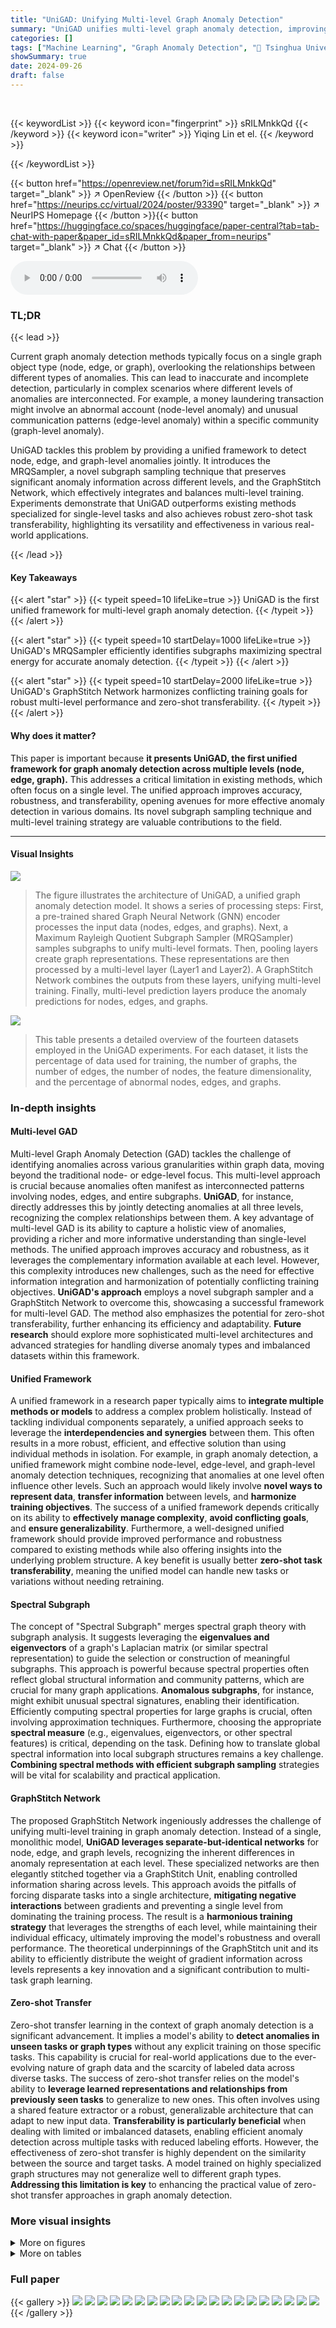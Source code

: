 ```yaml
---
title: "UniGAD: Unifying Multi-level Graph Anomaly Detection"
summary: "UniGAD unifies multi-level graph anomaly detection, improving accuracy and zero-shot transferability by jointly modeling node, edge, and graph anomalies via a novel subgraph sampler and GraphStitch Ne..."
categories: []
tags: ["Machine Learning", "Graph Anomaly Detection", "🏢 Tsinghua University",]
showSummary: true
date: 2024-09-26
draft: false
---
```


<br>

{{< keywordList >}}
{{< keyword icon="fingerprint" >}} sRILMnkkQd {{< /keyword >}}
{{< keyword icon="writer" >}} Yiqing Lin et el. {{< /keyword >}}
 
{{< /keywordList >}}

{{< button href="https://openreview.net/forum?id=sRILMnkkQd" target="_blank" >}}
↗ OpenReview
{{< /button >}}
{{< button href="https://neurips.cc/virtual/2024/poster/93390" target="_blank" >}}
↗ NeurIPS Homepage
{{< /button >}}{{< button href="https://huggingface.co/spaces/huggingface/paper-central?tab=tab-chat-with-paper&paper_id=sRILMnkkQd&paper_from=neurips" target="_blank" >}}
↗ Chat
{{< /button >}}



<audio controls>
    <source src="https://ai-paper-reviewer.com/sRILMnkkQd/podcast.wav" type="audio/wav">
    Your browser does not support the audio element.
</audio>


### TL;DR


{{< lead >}}

Current graph anomaly detection methods typically focus on a single graph object type (node, edge, or graph), overlooking the relationships between different types of anomalies. This can lead to inaccurate and incomplete detection, particularly in complex scenarios where different levels of anomalies are interconnected. For example, a money laundering transaction might involve an abnormal account (node-level anomaly) and unusual communication patterns (edge-level anomaly) within a specific community (graph-level anomaly). 

UniGAD tackles this problem by providing a unified framework to detect node, edge, and graph-level anomalies jointly. It introduces the MRQSampler, a novel subgraph sampling technique that preserves significant anomaly information across different levels, and the GraphStitch Network, which effectively integrates and balances multi-level training. Experiments demonstrate that UniGAD outperforms existing methods specialized for single-level tasks and also achieves robust zero-shot task transferability, highlighting its versatility and effectiveness in various real-world applications.

{{< /lead >}}


#### Key Takeaways

{{< alert "star" >}}
{{< typeit speed=10 lifeLike=true >}} UniGAD is the first unified framework for multi-level graph anomaly detection. {{< /typeit >}}
{{< /alert >}}

{{< alert "star" >}}
{{< typeit speed=10 startDelay=1000 lifeLike=true >}} UniGAD's MRQSampler efficiently identifies subgraphs maximizing spectral energy for accurate anomaly detection. {{< /typeit >}}
{{< /alert >}}

{{< alert "star" >}}
{{< typeit speed=10 startDelay=2000 lifeLike=true >}} UniGAD's GraphStitch Network harmonizes conflicting training goals for robust multi-level performance and zero-shot transferability. {{< /typeit >}}
{{< /alert >}}

#### Why does it matter?
This paper is important because **it presents UniGAD, the first unified framework for graph anomaly detection across multiple levels (node, edge, graph).**  This addresses a critical limitation in existing methods, which often focus on a single level.  The unified approach improves accuracy, robustness, and transferability, opening avenues for more effective anomaly detection in various domains. Its novel subgraph sampling technique and multi-level training strategy are valuable contributions to the field.

------
#### Visual Insights



![](https://ai-paper-reviewer.com/sRILMnkkQd/figures_1_1.jpg)

> The figure illustrates the architecture of UniGAD, a unified graph anomaly detection model.  It shows a series of processing steps:  First, a pre-trained shared Graph Neural Network (GNN) encoder processes the input data (nodes, edges, and graphs). Next, a Maximum Rayleigh Quotient Subgraph Sampler (MRQSampler) samples subgraphs to unify multi-level formats. Then, pooling layers create graph representations.  These representations are then processed by a multi-level layer (Layer1 and Layer2). A GraphStitch Network combines the outputs from these layers, unifying multi-level training. Finally, multi-level prediction layers produce the anomaly predictions for nodes, edges, and graphs.





![](https://ai-paper-reviewer.com/sRILMnkkQd/tables_6_1.jpg)

> This table presents a detailed overview of the fourteen datasets employed in the UniGAD experiments.  For each dataset, it lists the percentage of data used for training, the number of graphs, the number of edges, the number of nodes, the feature dimensionality, and the percentage of abnormal nodes, edges, and graphs.





### In-depth insights


#### Multi-level GAD
Multi-level Graph Anomaly Detection (GAD) tackles the challenge of identifying anomalies across various granularities within graph data, moving beyond the traditional node- or edge-level focus.  This multi-level approach is crucial because anomalies often manifest as interconnected patterns involving nodes, edges, and entire subgraphs.  **UniGAD**, for instance, directly addresses this by jointly detecting anomalies at all three levels, recognizing the complex relationships between them. A key advantage of multi-level GAD is its ability to capture a holistic view of anomalies, providing a richer and more informative understanding than single-level methods. The unified approach improves accuracy and robustness, as it leverages the complementary information available at each level. However, this complexity introduces new challenges, such as the need for effective information integration and harmonization of potentially conflicting training objectives.  **UniGAD's approach** employs a novel subgraph sampler and a GraphStitch Network to overcome this, showcasing a successful framework for multi-level GAD. The method also emphasizes the potential for zero-shot transferability, further enhancing its efficiency and adaptability.  **Future research** should explore more sophisticated multi-level architectures and advanced strategies for handling diverse anomaly types and imbalanced datasets within this framework.

#### Unified Framework
A unified framework in a research paper typically aims to **integrate multiple methods or models** to address a complex problem holistically.  Instead of tackling individual components separately, a unified approach seeks to leverage the **interdependencies and synergies** between them. This often results in a more robust, efficient, and effective solution than using individual methods in isolation. For example, in graph anomaly detection, a unified framework might combine node-level, edge-level, and graph-level anomaly detection techniques, recognizing that anomalies at one level often influence other levels.  Such an approach would likely involve **novel ways to represent data**, **transfer information** between levels, and **harmonize training objectives**.  The success of a unified framework depends critically on its ability to **effectively manage complexity**, **avoid conflicting goals**, and **ensure generalizability**.  Furthermore, a well-designed unified framework should provide improved performance and robustness compared to existing methods while also offering insights into the underlying problem structure.  A key benefit is usually better **zero-shot task transferability**, meaning the unified model can handle new tasks or variations without needing retraining.

#### Spectral Subgraph
The concept of "Spectral Subgraph" merges spectral graph theory with subgraph analysis.  It suggests leveraging the **eigenvalues and eigenvectors** of a graph's Laplacian matrix (or similar spectral representation) to guide the selection or construction of meaningful subgraphs. This approach is powerful because spectral properties often reflect global structural information and community patterns, which are crucial for many graph applications.  **Anomalous subgraphs**, for instance, might exhibit unusual spectral signatures, enabling their identification.  Efficiently computing spectral properties for large graphs is crucial, often involving approximation techniques.  Furthermore,  choosing the appropriate **spectral measure** (e.g., eigenvalues, eigenvectors, or other spectral features) is critical, depending on the task.  Defining how to translate global spectral information into local subgraph structures remains a key challenge. **Combining spectral methods with efficient subgraph sampling** strategies will be vital for scalability and practical application.

#### GraphStitch Network
The proposed GraphStitch Network ingeniously addresses the challenge of unifying multi-level training in graph anomaly detection.  Instead of a single, monolithic model, **UniGAD leverages separate-but-identical networks** for node, edge, and graph levels, recognizing the inherent differences in anomaly representation at each level.  These specialized networks are then elegantly stitched together via a GraphStitch Unit, enabling controlled information sharing across levels.  This approach avoids the pitfalls of forcing disparate tasks into a single architecture, **mitigating negative interactions** between gradients and preventing a single level from dominating the training process. The result is a **harmonious training strategy** that leverages the strengths of each level, while maintaining their individual efficacy, ultimately improving the model's robustness and overall performance.  The theoretical underpinnings of the GraphStitch unit and its ability to efficiently distribute the weight of gradient information across levels represents a key innovation and a significant contribution to multi-task graph learning.

#### Zero-shot Transfer
Zero-shot transfer learning in the context of graph anomaly detection is a significant advancement.  It implies a model's ability to **detect anomalies in unseen tasks or graph types** without any explicit training on those specific tasks. This capability is crucial for real-world applications due to the ever-evolving nature of graph data and the scarcity of labeled data across diverse tasks. The success of zero-shot transfer relies on the model's ability to **leverage learned representations and relationships from previously seen tasks** to generalize to new ones. This often involves using a shared feature extractor or a robust, generalizable architecture that can adapt to new input data.  **Transferability is particularly beneficial** when dealing with limited or imbalanced datasets, enabling efficient anomaly detection across multiple tasks with reduced labeling efforts.   However, the effectiveness of zero-shot transfer is highly dependent on the similarity between the source and target tasks. A model trained on highly specialized graph structures may not generalize well to different graph types.  **Addressing this limitation is key** to enhancing the practical value of zero-shot transfer approaches in graph anomaly detection.


### More visual insights

<details>
<summary>More on figures
</summary>


![](https://ai-paper-reviewer.com/sRILMnkkQd/figures_3_1.jpg)

> This figure illustrates the subgraph sampling process used in the UniGAD model.  It shows three stages: 1) The original graph with a node highlighted (target node). 2) The rooted subtree centered on that target node after the message-passing phase of a Graph Neural Network (GNN). The subtree contains the information directly obtained from the target node and its immediate neighbors. 3) A sampled subtree, which is a subset of the rooted subtree.  The red dashed line highlights that the sampled subtree is a smaller portion of the rooted subtree, chosen by an algorithm to best retain the most significant anomaly information.


![](https://ai-paper-reviewer.com/sRILMnkkQd/figures_4_1.jpg)

> The figure illustrates the MRQSampler algorithm's operation. The algorithm recursively decomposes the problem of finding the optimal subtree into smaller subproblems by exploring the tree's depth. Each smaller problem involves identifying the optimal nodeset for a subtree, maximizing the accumulated spectral energy. The process combines dynamic programming for efficiency and theoretical guarantees ensuring the most significant anomaly information is retained in the final subgraph.


![](https://ai-paper-reviewer.com/sRILMnkkQd/figures_5_1.jpg)

> The figure illustrates the architecture of the GraphStitch network, a key component of UniGAD.  It shows how separate but identical networks for nodes, edges, and graphs are integrated using GraphStitch Units. The GraphStitch Units facilitate information sharing across different levels (node, edge, and graph) to unify multi-level training. The figure highlights the node level for clarity, showing how node embeddings are composed of information from node, edge, and graph perspectives.


![](https://ai-paper-reviewer.com/sRILMnkkQd/figures_9_1.jpg)

> This figure presents a detailed overview of the UniGAD framework. It illustrates the different stages involved in the process, starting from pre-trained shared GNN to the multi-level prediction.  UniGAD unifies multi-level formats by transferring node, edge, and graph-level tasks into graph-level tasks on subgraphs (using MRQSampler), and unifies multi-level training by integrating information across different levels (using GraphStitch Network). The figure highlights the key components of UniGAD, including the pre-trained shared GNN, subgraph sampling, multi-level layers, and finally the multi-level prediction.  The components of multi-level prediction are clearly shown: node anomaly detection, edge anomaly detection, and graph anomaly detection.


</details>




<details>
<summary>More on tables
</summary>


![](https://ai-paper-reviewer.com/sRILMnkkQd/tables_7_1.jpg)
> This table presents the Area Under the Receiver Operating Characteristic curve (AUROC) results for node-level and edge-level anomaly detection tasks.  It compares the performance of UniGAD against various single-level methods (specialized for node or edge level tasks), and multi-task methods.  The table highlights the superior performance of UniGAD in unifying multi-level anomaly detection by showing its AUROC scores across different datasets. Note that some multi-task baselines show 'OOT' (out of time) results, indicating limitations in their scalability.

![](https://ai-paper-reviewer.com/sRILMnkkQd/tables_8_1.jpg)
> This table presents the Area Under the Receiver Operating Characteristic curve (AUROC) for node-level and edge-level anomaly detection tasks.  It compares the performance of UniGAD against various single-level methods (specialized for either node or edge-level tasks), multi-task learning methods, and a baseline GCN model. The results show UniGAD's effectiveness in unifying multi-level tasks and improving performance over existing state-of-the-art methods.

![](https://ai-paper-reviewer.com/sRILMnkkQd/tables_8_2.jpg)
> This table compares the Area Under the Receiver Operating Characteristic curve (AUROC) scores for different graph anomaly detection methods on various datasets.  It contrasts the performance of UniGAD against single-level methods focused solely on node or edge anomaly detection, as well as multi-task methods that attempt to handle both levels simultaneously.  The results illustrate the effectiveness of UniGAD's unified approach in achieving superior performance across different datasets and tasks compared to more specialized methods.

![](https://ai-paper-reviewer.com/sRILMnkkQd/tables_8_3.jpg)
> This table presents the ablation study results for UniGAD, showing the impact of different model components.  It compares the performance of UniGAD against three variants: one without the subgraph sampler (w/o GS), one using a simpler 2-hop subgraph sampler (w 2hop), one using random sampling (w RS), and one without the GraphStitch Network (w/o ST).  The results demonstrate the contributions of the subgraph sampler and GraphStitch Network to the overall performance of UniGAD.

![](https://ai-paper-reviewer.com/sRILMnkkQd/tables_9_1.jpg)
> This table presents the Area Under the Receiver Operating Characteristic curve (AUROC) scores for various graph anomaly detection methods on seven datasets.  It compares the performance of UniGAD against single-level methods (node-level and graph-level), multi-task methods, and UniGAD with different backbone GNNs (GCN and BWGNN). The table shows the AUROC for node-level and graph-level tasks separately for each method and dataset, allowing for a comprehensive performance comparison across different model types and datasets. The results demonstrate UniGAD's ability to effectively unify multi-level anomaly detection, surpassing the performance of single-task and traditional multi-task approaches.

![](https://ai-paper-reviewer.com/sRILMnkkQd/tables_19_1.jpg)
> This table shows the hyperparameter search space used for training the UniGAD model.  It lists each hyperparameter (learning rate, activation function, hidden dimension, MRQSampler tree depth, GraphStitch Network layer, and epochs) along with the range of values explored during the hyperparameter search.

![](https://ai-paper-reviewer.com/sRILMnkkQd/tables_20_1.jpg)
> This table presents the Area Under the Receiver Operating Characteristic Curve (AUROC) scores for various anomaly detection methods on six datasets.  It compares the performance of UniGAD, a unified multi-level approach, against single-level methods (node-level and edge-level) and multi-task methods. The results show how well each method identifies anomalies at both the node and edge levels in a graph.  UniGAD aims to outperform other methods by jointly considering information from both levels.

![](https://ai-paper-reviewer.com/sRILMnkkQd/tables_20_2.jpg)
> This table presents the Area Under the Receiver Operating Characteristic curve (AUROC) for node-level and edge-level anomaly detection across six datasets.  It compares the performance of UniGAD against various single-task methods (GCN, GIN, GraphSAGE, etc.),  edge-level methods (GCNE, GINE, etc.), and multi-task methods (GraphPrompt-U, All-in-One-U).  The results highlight UniGAD's superior performance in unifying multi-level anomaly detection.

![](https://ai-paper-reviewer.com/sRILMnkkQd/tables_20_3.jpg)
> This table presents the Area Under the Receiver Operating Characteristic Curve (AUROC) scores for node-level and edge-level anomaly detection using various methods.  It compares the performance of UniGAD against several single-level (node-only or edge-only) methods, as well as multi-task learning methods. The results show UniGAD's ability to perform well across different datasets and task types, often outperforming specialized methods.

![](https://ai-paper-reviewer.com/sRILMnkkQd/tables_20_4.jpg)
> This table compares the performance of UniGAD against various single-level and multi-task methods on seven multi-graph datasets for node-level and graph-level anomaly detection.  The AUROC (Area Under the Receiver Operating Characteristic curve) metric is used to evaluate performance. The table shows that UniGAD consistently outperforms other methods on most datasets for both tasks.

![](https://ai-paper-reviewer.com/sRILMnkkQd/tables_21_1.jpg)
> This table presents the Area Under the Receiver Operating Characteristic curve (AUROC) for node-level and edge-level anomaly detection across several datasets.  It compares the performance of UniGAD against various single-task and multi-task methods, highlighting UniGAD's superior performance in a unified multi-level approach.

![](https://ai-paper-reviewer.com/sRILMnkkQd/tables_21_2.jpg)
> This table compares the Area Under the Receiver Operating Characteristic Curve (AUROC) achieved by UniGAD against various single-level and multi-task methods for node-level and edge-level anomaly detection on six datasets.  It showcases UniGAD's performance relative to existing state-of-the-art models on various graph datasets, demonstrating the effectiveness of its unified approach in handling multi-level tasks.

![](https://ai-paper-reviewer.com/sRILMnkkQd/tables_21_3.jpg)
> This table compares the area under the receiver operating characteristic curve (AUROC) for node-level and edge-level anomaly detection across various methods. It includes results for single-level methods (GCN, GIN, etc.), multi-task methods (GraphPrompt-U, All-in-One-U), and the proposed UniGAD method (with GCN and BWGNN backbones).  The table allows for a comparison of the performance of different methods across multiple datasets, showing how UniGAD's unified approach performs in comparison to methods that handle node and edge anomalies separately.

![](https://ai-paper-reviewer.com/sRILMnkkQd/tables_21_4.jpg)
> This table presents the Area Under the Receiver Operating Characteristic curve (AUROC) results for various graph anomaly detection methods across seven datasets.  The methods are categorized into single-level (node-level and graph-level), multi-task, and the proposed UniGAD method.  UniGAD is tested using two different backbone GNNs (GCN and BWGNN). The table allows for comparison of the performance of different methods across different tasks (node-level and graph-level anomaly detection).

</details>




### Full paper

{{< gallery >}}
<img src="https://ai-paper-reviewer.com/sRILMnkkQd/1.png" class="grid-w50 md:grid-w33 xl:grid-w25" />
<img src="https://ai-paper-reviewer.com/sRILMnkkQd/2.png" class="grid-w50 md:grid-w33 xl:grid-w25" />
<img src="https://ai-paper-reviewer.com/sRILMnkkQd/3.png" class="grid-w50 md:grid-w33 xl:grid-w25" />
<img src="https://ai-paper-reviewer.com/sRILMnkkQd/4.png" class="grid-w50 md:grid-w33 xl:grid-w25" />
<img src="https://ai-paper-reviewer.com/sRILMnkkQd/5.png" class="grid-w50 md:grid-w33 xl:grid-w25" />
<img src="https://ai-paper-reviewer.com/sRILMnkkQd/6.png" class="grid-w50 md:grid-w33 xl:grid-w25" />
<img src="https://ai-paper-reviewer.com/sRILMnkkQd/7.png" class="grid-w50 md:grid-w33 xl:grid-w25" />
<img src="https://ai-paper-reviewer.com/sRILMnkkQd/8.png" class="grid-w50 md:grid-w33 xl:grid-w25" />
<img src="https://ai-paper-reviewer.com/sRILMnkkQd/9.png" class="grid-w50 md:grid-w33 xl:grid-w25" />
<img src="https://ai-paper-reviewer.com/sRILMnkkQd/10.png" class="grid-w50 md:grid-w33 xl:grid-w25" />
<img src="https://ai-paper-reviewer.com/sRILMnkkQd/11.png" class="grid-w50 md:grid-w33 xl:grid-w25" />
<img src="https://ai-paper-reviewer.com/sRILMnkkQd/12.png" class="grid-w50 md:grid-w33 xl:grid-w25" />
<img src="https://ai-paper-reviewer.com/sRILMnkkQd/13.png" class="grid-w50 md:grid-w33 xl:grid-w25" />
<img src="https://ai-paper-reviewer.com/sRILMnkkQd/14.png" class="grid-w50 md:grid-w33 xl:grid-w25" />
<img src="https://ai-paper-reviewer.com/sRILMnkkQd/15.png" class="grid-w50 md:grid-w33 xl:grid-w25" />
<img src="https://ai-paper-reviewer.com/sRILMnkkQd/16.png" class="grid-w50 md:grid-w33 xl:grid-w25" />
<img src="https://ai-paper-reviewer.com/sRILMnkkQd/17.png" class="grid-w50 md:grid-w33 xl:grid-w25" />
<img src="https://ai-paper-reviewer.com/sRILMnkkQd/18.png" class="grid-w50 md:grid-w33 xl:grid-w25" />
<img src="https://ai-paper-reviewer.com/sRILMnkkQd/19.png" class="grid-w50 md:grid-w33 xl:grid-w25" />
<img src="https://ai-paper-reviewer.com/sRILMnkkQd/20.png" class="grid-w50 md:grid-w33 xl:grid-w25" />
{{< /gallery >}}